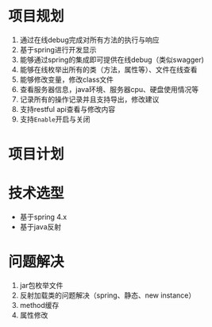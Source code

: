 # 项目规划

1. 通过在线debug完成对所有方法的执行与响应
2. 基于spring进行开发显示
3. 能够通过spring的集成即可提供在线debug（类似swagger)
4. 能够在线枚举出所有的类（方法，属性等）、文件在线查看
5. 能够修改变量，修改class文件
6. 查看服务器信息，java环境、服务器cpu、硬盘使用情况等
7. 记录所有的操作记录并且支持导出，修改建议
8. 支持restful api查看与修改内容
9. 支持`Enable`开启与关闭

# 项目计划

# 技术选型

* 基于spring 4.x
* 基于java反射


# 问题解决
1. jar包枚举文件
2. 反射加载类的问题解决（spring、静态、new instance）
3. method缓存
4. 属性修改
